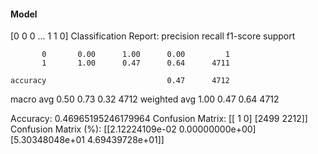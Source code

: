#### Model
[0 0 0 ... 1 1 0]
Classification Report:
              precision    recall  f1-score   support

           0       0.00      1.00      0.00         1
           1       1.00      0.47      0.64      4711

    accuracy                           0.47      4712
   macro avg       0.50      0.73      0.32      4712
weighted avg       1.00      0.47      0.64      4712

Accuracy: 0.46965195246179964
Confusion Matrix:
[[   1    0]
 [2499 2212]]
Confusion Matrix (%):
[[2.12224109e-02 0.00000000e+00]
 [5.30348048e+01 4.69439728e+01]]
